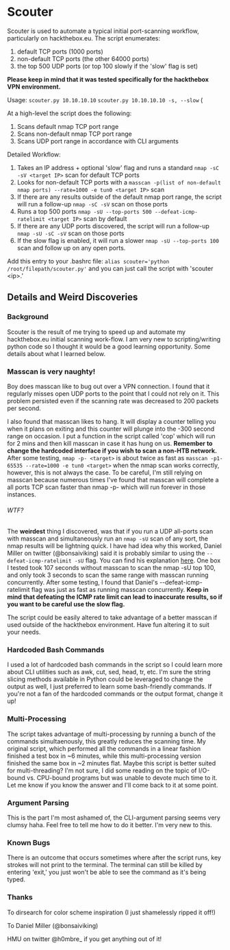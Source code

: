 # Scouter

Scouter is used to automate a typical initial port-scanning workflow, particularly on hackthebox.eu. The script enumerates:
1. default TCP ports (1000 ports)
2. non-default TCP ports (the other 64000 ports)
3. the top 500 UDP ports (or top 100 slowly if the 'slow' flag is set)

**Please keep in mind that it was tested specifically for the hackthebox VPN environment.**

Usage: 
`scouter.py 10.10.10.10`
`scouter.py 10.10.10.10 -s, --slow` ( 

At a high-level the script does the following:
1. Scans default nmap TCP port range
2. Scans non-default nmap TCP port range
3. Scans UDP port range in accordance with CLI arguments

Detailed Workflow:
1. Takes an IP address + optional 'slow' flag and runs a standard `nmap -sC -sV <target IP>` scan for default TCP ports
2. Looks for non-default TCP ports with a `masscan -p(list of non-default nmap ports) --rate=1000 -e tun0 <target IP>` scan
4. If there are any results outside of the default nmap port range, the script will run a follow-up `nmap -sC -sV` scan on those ports
5. Runs a top 500 ports `nmap -sU --top-ports 500 --defeat-icmp-ratelimit <target IP>` scan by default
6. If there are any UDP ports discovered, the script will run a follow-up `nmap -sU -sC -sV` scan on those ports
7. If the slow flag is enabled, it will run a slower `nmap -sU --top-ports 100` scan and follow up on any open ports. 

Add this entry to your .bashrc file: `alias scouter='python /root/filepath/scouter.py'` and you can just call the script with 'scouter <i<ip>p>.'


## Details and Weird Discoveries

### Background
Scouter is the result of me trying to speed up and automate my hackthebox.eu initial scanning work-flow. I am very new to scripting/writing python code so I thought it would be a good learning opportunity. Some details about what I learned below. 

### Masscan is very naughty! 
Boy does masscan like to bug out over a VPN connection. I found that it regularly misses open UDP ports to the point that I could not rely on it. This problem persisted even if the scanning rate was decreased to 200 packets per second. 

I also found that masscan likes to hang. It will display a counter telling you when it plans on exiting and this counter will plunge into the -300 second range on occasion. I put a function in the script called 'cop' which will run for 2 mins and then kill masscan in case it has hung on us. **Remember to change the hardcoded interface if you wish to scan a non-HTB network.** After some testing,  `nmap -p- <target>` is about twice as fast as `masscan -p1-65535 --rate=1000 -e tun0 <target>` when the nmap scan works correctly, however, this is not always the case. To be careful, I'm still relying on masscan because numerous times I've found that masscan will complete a all ports TCP scan faster than nmap -p- which will run forever in those instances.

###### WTF?
The **weirdest** thing I discovered, was that if you run a UDP all-ports scan with masscan and simultaneously run an `nmap -sU` scan of any sort, the nmap results will be lightning quick. I have had idea why this worked, Daniel Miller on twitter (@bonsaiviking) said it is probably similar to using the `--defeat-icmp-ratelimit -sU` flag. You can find his explanation [here](https://twitter.com/bonsaiviking/status/1109492944598376448). One box I tested took 107 seconds without masscan to scan the nmap -sU top 100, and only took 3 seconds to scan the same range with masscan running concurrently. After some testing, I found that Daniel's --defeat-icmp-ratelimit flag was just as fast as running masscan concurrently. **Keep in mind that defeating the ICMP rate limit can lead to inaccurate results, so if you want to be careful use the slow flag.**

The script could be easily altered to take advantage of a better masscan if used outside of the hackthebox environment. Have fun altering it to suit your needs.

### Hardcoded Bash Commands
I used a lot of hardcoded bash commands in the script so I could learn more about CLI utilities such as awk, cut, sed, head, tr, etc. I'm sure the string slicing methods available in Python could be leveraged to change the output as well, I just preferred to learn some bash-friendly commands. If you're not a fan of the hardcoded commands or the output format, change it up!

### Multi-Processing
The script takes advantage of multi-processing by running a bunch of the commands simultaenously, this greatly reduces the scanning time. My original script, which performed all the commands in a linear fashion finished a test box in ~6 minutes, while this multi-processing version finished the same box in ~2 minutes flat. Maybe this script is better suited for multi-threading? I'm not sure, I did some reading on the topic of I/O-bound vs. CPU-bound programs but was unable to devote much time to it. Let me know if you know the answer and I'll come back to it at some point.

### Argument Parsing
This is the part I'm most ashamed of, the CLI-argument parsing seems very clumsy haha. Feel free to tell me how to do it better. I'm very new to this. 

### Known Bugs
There is an outcome that occurs sometimes where after the script runs, key strokes will not print to the terminal. The terminal can still be killed by entering 'exit,' you just won't be able to see the command as it's being typed.

### Thanks 
To dirsearch for color scheme inspiration (I just shamelessly ripped it off!) 

To Daniel Miller (@bonsaiviking)

HMU on twitter @h0mbre_ if you get anything out of it! 




